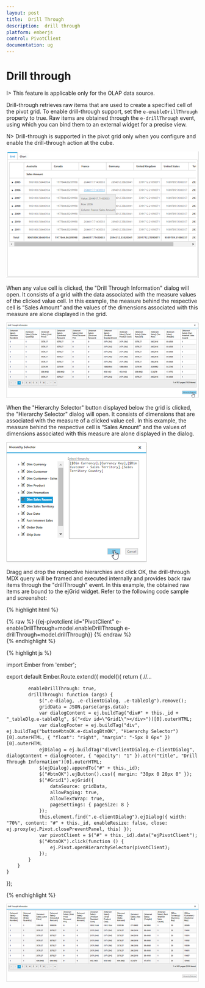 ```yaml
---
layout: post
title:  Drill Through
description:  drill through
platform: emberjs
control: PivotClient
documentation: ug
---
```


# Drill through

I> This feature is applicable only for the OLAP data source.

Drill-through retrieves raw items that are used to create a specified cell of the pivot grid. To enable drill-through support, set the `e-enableDrillThrough` property to true. Raw items are obtained through the `e-drillThrough` event, using which you can bind them to an external widget for a precise view.

N> Drill-through is supported in the pivot grid only when you configure and enable the drill-through action at the cube. 

![](DrillThrough_images/pivotclient.png)

When any value cell is clicked, the "Drill Through Information" dialog will open. It consists of a grid with the data associated with the measure values of the clicked value cell. In this example, the measure behind the respective cell is “Sales Amount” and the values of the dimensions associated with this measure are alone displayed in the grid.

![](DrillThrough_images/DrillThroughData.png)

When the "Hierarchy Selector" button displayed below the grid is clicked, the "Hierarchy Selector" dialog will open. It consists of dimensions that are associated with the measure of a clicked value cell. In this example, the measure behind the respective cell is “Sales Amount” and the values of dimensions associated with this measure are alone displayed in the dialog.

![](DrillThrough_images/hierarchy_selector.png)

Dragg and drop the respective hierarchies and click OK, the drill-through MDX query will be framed and executed internally and provides back raw items through the "drillThrough" event. In this example, the obtained raw items are bound to the ejGrid widget. Refer to the following code sample and screenshot:

{% highlight html %}
	<div class="e-control">
	{% raw %}
	{{ej-pivotclient id="PivotClient" e-enableDrillThrough=model.enableDrillThrough e-drillThrough=model.drillThrough}}
	{% endraw %}
	</div>
{% endhighlight %}

{% highlight js %}

import Ember from 'ember';

export default Ember.Route.extend({
   model(){
    return {
            //...
            
            enableDrillThrough: true,
            drillThrough: function (args) {
                $(".e-dialog, .e-clientDialog, .e-tableDlg").remove();
                gridData = JSON.parse(args.data);
                var dialogContent = ej.buildTag("div#" + this._id + "_tableDlg.e-tableDlg", $("<div id=\"Grid1\"></div>"))[0].outerHTML;
                var dialogFooter = ej.buildTag("div", ej.buildTag("button#btnOK.e-dialogBtnOK", "Hierarchy Selector")[0].outerHTML, { "float": "right", "margin": "-5px 0 6px" })[0].outerHTML
                ejDialog = ej.buildTag("div#clientDialog.e-clientDialog", dialogContent + dialogFooter, { "opacity": "1" }).attr("title", "Drill Through Information")[0].outerHTML;
                $(ejDialog).appendTo("#" + this._id);
                $("#btnOK").ejButton().css({ margin: "30px 0 20px 0" });
                $("#Grid1").ejGrid({
                    dataSource: gridData,
                    allowPaging: true,
                    allowTextWrap: true,
                    pageSettings: { pageSize: 8 }
                });
                this.element.find(".e-clientDialog").ejDialog({ width: "70%", content: "#" + this._id, enableResize: false, close: ej.proxy(ej.Pivot.closePreventPanel, this) });
                var pivotClient = $("#" + this._id).data("ejPivotClient");
                $("#btnOK").click(function () {
                    ej.Pivot.openHierarchySelector(pivotClient);
                });
            }
        }
    }
});

{% endhighlight %}

![](DrillThrough_images/drill_data.png)
